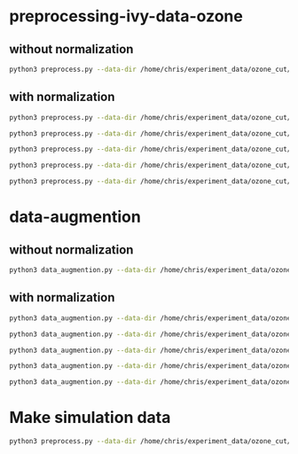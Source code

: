 # preprocessing-ivy-data-ozone

## without normalization
```bash
python3 preprocess.py --data-dir /home/chris/experiment_data/ozone_cut/ozone_cut/Exp44_Ivy2
```

## with normalization
```bash
python3 preprocess.py --data-dir /home/chris/experiment_data/ozone_cut/ozone_cut/Exp44_Ivy2 --normalization min-max
```

```bash
python3 preprocess.py --data-dir /home/chris/experiment_data/ozone_cut/ozone_cut/Exp44_Ivy2 --normalization adjusted-min-max
```

```bash
python3 preprocess.py --data-dir /home/chris/experiment_data/ozone_cut/ozone_cut/Exp44_Ivy2 --normalization min-max-chunk
```

```bash
python3 preprocess.py --data-dir /home/chris/experiment_data/ozone_cut/ozone_cut/Exp44_Ivy2 --normalization z-score-chunk
```

```bash
python3 preprocess.py --data-dir /home/chris/experiment_data/ozone_cut/ozone_cut/Exp44_Ivy2 --normalization z-score
```

# data-augmention

## without normalization
```bash
python3 data_augmention.py --data-dir /home/chris/experiment_data/ozone_cut/ozone_cut
```

## with normalization
```bash
python3 data_augmention.py --data-dir /home/chris/experiment_data/ozone_cut/ozone_cut --normalization min-max
```

```bash
python3 data_augmention.py --data-dir /home/chris/experiment_data/ozone_cut/ozone_cut --normalization adjusted-min-max
```

```bash
python3 data_augmention.py --data-dir /home/chris/experiment_data/ozone_cut/ozone_cut --normalization min-max-chunk
```

```bash
python3 data_augmention.py --data-dir /home/chris/experiment_data/ozone_cut/ozone_cut --normalization z-score-chunk
```

```bash
python3 data_augmention.py --data-dir /home/chris/experiment_data/ozone_cut/ozone_cut --normalization z-score
```

# Make simulation data

```bash
python3 preprocess.py --data-dir /home/chris/experiment_data/ozone_cut/ozone_cut/Exp44_Ivy2 --create-simulation-files 1
```